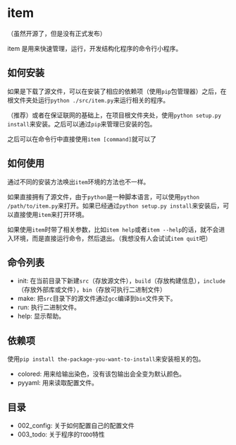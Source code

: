 item
===========================
（虽然开源了，但是没有正式发布）

item 是用来快速管理，运行，开发结构化程序的命令行小程序。

如何安装
---------------------------
如果是下载了源文件，可以在安装了相应的依赖项（使用`pip`包管理器）之后，在根文件夹处运行`python ./src/item.py`来运行相关的程序。

（推荐）或者在保证联网的基础上，在项目根文件夹处，使用`python setup.py install`来安装。之后可以通过`pip`来管理已安装的包。

之后可以在命令行中直接使用`item [command]`就可以了

如何使用
---------------------------
通过不同的安装方法唤出`item`环境的方法也不一样。

如果直接拥有了源文件，由于`python`是一种脚本语言，可以使用`python /path/to/item.py`来打开。如果已经通过`python setup.py install`来安装后，可以直接使用`item`来打开环境。

如果使用`item`时带了相关参数，比如`item help`或者`item --help`的话，就不会进入环境，而是直接运行命令，然后退出。（我想没有人会试试`item quit`吧）

命令列表
---------------------------
- init: 在当前目录下新建`src`（存放源文件），`build`（存放构建信息），`include`（存放外部库或文件），`bin`（存放可执行二进制文件）
- make: 把`src`目录下的源文件通过`gcc`编译到`bin`文件夹下。
- run: 执行二进制文件。
- help: 显示帮助。

依赖项
---------------------------
使用`pip install the-package-you-want-to-install`来安装相关的包。
- colored: 用来给输出染色，没有该包输出会全变为默认颜色。
- pyyaml: 用来读取配置文件。

目录
---------------------------
- 002_config: 关于如何配置自己的配置文件
- 003_todo: 关于程序的`TODO`特性